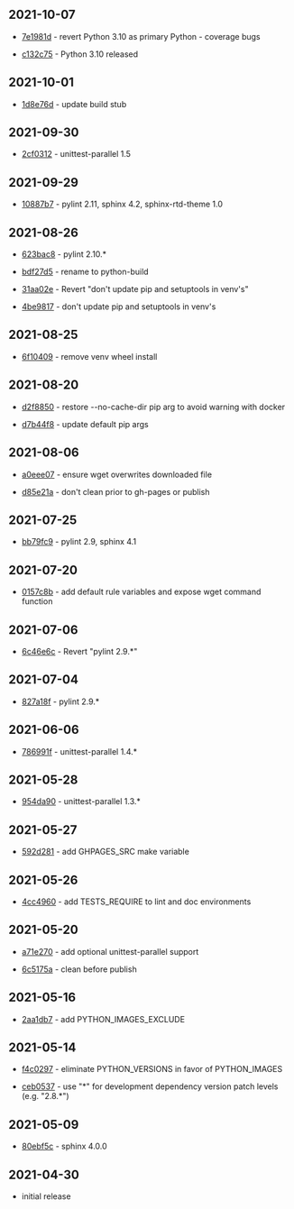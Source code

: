 ## 2021-10-07

- [7e1981d](https://github.com/craigahobbs/python-build/commit/7e1981d) - revert Python 3.10 as primary Python - coverage bugs

- [c132c75](https://github.com/craigahobbs/python-build/commit/c132c75) - Python 3.10 released

## 2021-10-01

- [1d8e76d](https://github.com/craigahobbs/python-build/commit/1d8e76d) - update build stub

## 2021-09-30

- [2cf0312](https://github.com/craigahobbs/python-build/commit/2cf0312) - unittest-parallel 1.5

## 2021-09-29

- [10887b7](https://github.com/craigahobbs/python-build/commit/10887b7) - pylint 2.11, sphinx 4.2, sphinx-rtd-theme 1.0

## 2021-08-26

- [623bac8](https://github.com/craigahobbs/python-build/commit/623bac8) - pylint 2.10.\*

- [bdf27d5](https://github.com/craigahobbs/python-build/commit/bdf27d5) - rename to python-build

- [31aa02e](https://github.com/craigahobbs/python-build/commit/31aa02e) - Revert "don't update pip and setuptools in venv's"

- [4be9817](https://github.com/craigahobbs/python-build/commit/4be9817) - don't update pip and setuptools in venv's

## 2021-08-25

- [6f10409](https://github.com/craigahobbs/python-build/commit/6f10409) - remove venv wheel install

## 2021-08-20

- [d2f8850](https://github.com/craigahobbs/python-build/commit/d2f8850) - restore --no-cache-dir pip arg to avoid warning with docker

- [d7b44f8](https://github.com/craigahobbs/python-build/commit/d7b44f8) - update default pip args

## 2021-08-06

- [a0eee07](https://github.com/craigahobbs/python-build/commit/a0eee07) - ensure wget overwrites downloaded file

- [d85e21a](https://github.com/craigahobbs/python-build/commit/d85e21a) - don't clean prior to gh-pages or publish

## 2021-07-25

- [bb79fc9](https://github.com/craigahobbs/python-build/commit/bb79fc9) - pylint 2.9, sphinx 4.1

## 2021-07-20

- [0157c8b](https://github.com/craigahobbs/python-build/commit/0157c8b) - add default rule variables and expose wget command function

## 2021-07-06

- [6c46e6c](https://github.com/craigahobbs/python-build/commit/6c46e6c) - Revert "pylint 2.9.*"

## 2021-07-04

- [827a18f](https://github.com/craigahobbs/python-build/commit/827a18f) - pylint 2.9.*

## 2021-06-06

- [786991f](https://github.com/craigahobbs/python-build/commit/786991f) - unittest-parallel 1.4.*

## 2021-05-28

- [954da90](https://github.com/craigahobbs/python-build/commit/954da90) - unittest-parallel 1.3.*

## 2021-05-27

- [592d281](https://github.com/craigahobbs/python-build/commit/592d281) - add GHPAGES_SRC make variable

## 2021-05-26

- [4cc4960](https://github.com/craigahobbs/python-build/commit/4cc4960) - add TESTS_REQUIRE to lint and doc environments

## 2021-05-20

- [a71e270](https://github.com/craigahobbs/python-build/commit/a71e270) - add optional unittest-parallel support

- [6c5175a](https://github.com/craigahobbs/python-build/commit/6c5175a) - clean before publish

## 2021-05-16

- [2aa1db7](https://github.com/craigahobbs/python-build/commit/2aa1db7) - add PYTHON_IMAGES_EXCLUDE

## 2021-05-14

- [f4c0297](https://github.com/craigahobbs/python-build/commit/f4c0297) - eliminate PYTHON_VERSIONS in favor of PYTHON_IMAGES

- [ceb0537](https://github.com/craigahobbs/python-build/commit/ceb0537) - use "\*" for development dependency version patch levels (e.g. "2.8.\*")

## 2021-05-09

- [80ebf5c](https://github.com/craigahobbs/python-build/commit/80ebf5c) - sphinx 4.0.0

## 2021-04-30

- initial release
